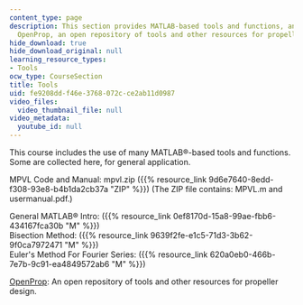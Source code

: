 ```yaml
---
content_type: page
description: This section provides MATLAB-based tools and functions, and a link to
  OpenProp, an open repository of tools and other resources for propeller design.
hide_download: true
hide_download_original: null
learning_resource_types:
- Tools
ocw_type: CourseSection
title: Tools
uid: fe9208dd-f46e-3768-072c-ce2ab11d0987
video_files:
  video_thumbnail_file: null
video_metadata:
  youtube_id: null
---
```


This course includes the use of many MATLAB®-based tools and functions. Some are collected here, for general application.

MPVL Code and Manual: mpvl.zip ({{% resource_link 9d6e7640-8edd-f308-93e8-b4b1da2cb37a "ZIP" %}}) (The ZIP file contains: MPVL.m and usermanual.pdf.)

General MATLAB® Intro: ({{% resource_link 0ef8170d-15a8-99ae-fbb6-434167fca30b "M" %}})  
Bisection Method: ({{% resource_link 9639f2fe-e1c5-71d3-3b62-9f0ca7972471 "M" %}})  
Euler's Method For Fourier Series: ({{% resource_link 620a0eb0-466b-7e7b-9c91-ea4849572ab6 "M" %}})

[OpenProp](http://web.mit.edu/openprop/www/Welcome.html): An open repository of tools and other resources for propeller design.